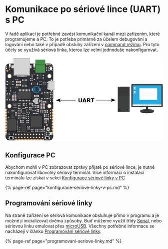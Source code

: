 # Komunikace po sériové lince \(UART\) s PC

V řadě aplikací je potřebné zavést komunikační kanál mezi zařízením, které programujeme a PC. To je potřeba primárně za účelem debugování a logování nebo také v případě obsluhy zařízení v [command režimu](../../architektura-fw/bootloader/command-mod.md). Pro tyto účely se využívá sériová linka, kterou lze velmi jednoduše nakonfigurovat.

![](../../../.gitbook/assets/seriova_komunikace_schema.png)

## Konfigurace PC

Abychom mohli v PC zobrazovat zprávy přijaté po sériové lince, je nutné nakonfigurovat libovolný sériový terminál. Více informací o instalaci terminálu lze získat v sekci [Konfigurace sériové linky v PC](konfigurace-seriove-linky-v-pc.md)

{% page-ref page="konfigurace-seriove-linky-v-pc.md" %}

## Programování sériové linky

Na straně zařízení se sériová komunikace obsluhuje přímo v programu a je možné ji inicializovat dvěma způsoby. Buď můžeme využít třídy [Serial](programovani-seriove-linky.md#komunikace-pomoci-serial), nebo sériovou linku emulovat přes [microUSB](programovani-seriove-linky.md#komunikace-pomoci-usb). Všechny potřebné informace se nacházejí v článku [Programování sériové linky](programovani-seriove-linky.md).

{% page-ref page="programovani-seriove-linky.md" %}

